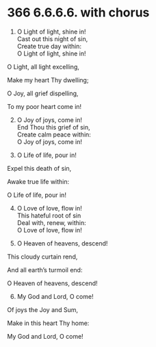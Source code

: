 # 366 6.6.6.6. with chorus

1.  O Light of light, shine in!\
Cast out this night of sin,\
Create true day within:\
O Light of light, shine in!

O Light, all light excelling,

Make my heart Thy dwelling;

O Joy, all grief dispelling,

To my poor heart come in!

2.  O Joy of joys, come in!\
End Thou this grief of sin,\
Create calm peace within:\
O Joy of joys, come in!

3.  O Life of life, pour in!

Expel this death of sin,

Awake true life within:

O Life of life, pour in!

4.  O Love of love, flow in!\
This hateful root of sin\
Deal with, renew, within:\
O Love of love, flow in!

5.  O Heaven of heavens, descend!

This cloudy curtain rend,

And all earth’s turmoil end:

O Heaven of heavens, descend!

6.  My God and Lord, O come!

Of joys the Joy and Sum,

Make in this heart Thy home:

My God and Lord, O come!

